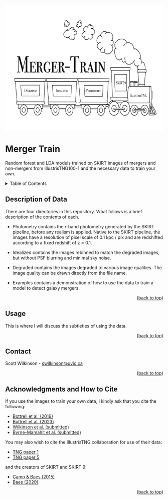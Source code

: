 <a name="readme-top"></a>
<!-- PROJECT LOGO -->
<br />
<div align="left">
  <a href="https://github.com/sj-wilkinson/merger_train">
    <img src="merger-train-logo.png" alt="Logo" width="800" height="400">
  </a>
  </p>
</div>

# Merger Train
Random forest and LDA models trained on SKIRT images of mergers and non-mergers from IllustrisTNG100-1 and the necessary data to train your own.


<!-- TABLE OF CONTENTS -->
<details>
  <summary>Table of Contents</summary>
  <ol>
    <li><a href="#description-of-data">Description of Data</a>
    <li><a href="#usage">Usage</a></li>
    <li><a href="#contact">Contact</a></li>
    <li><a href="#acknowledgments">Acknowledgments</a></li>
  </ol>
</details>


<!-- DESCRIPTION OF DATA -->
## Description of Data

There are four directories in this repository. What follows is a brief description of the contents of each.

- Photometry contains the r-band photometry generated by the SKIRT pipeline, before any realism is applied. Native to the SKIRT pipeline, the images have a resolution of pixel scale of 0.1 kpc / pix and are redshifted according to a fixed redshift of z = 0.1.

- Idealized contains the images rebinned to match the degraded images, but without PSF blurring and minimal sky noise. 

- Degraded contains the images degraded to various image qualities. The image quality can be drawn directly from the file name.

- Examples contains a demonstration of how to use the data to train a model to detect galaxy mergers.

<p align="right">(<a href="#readme-top">back to top</a>)</p>


<!-- USAGE EXAMPLES -->
## Usage

This is where I will discuss the subtleties of using the data.

<p align="right">(<a href="#readme-top">back to top</a>)</p>

<!-- CONTACT -->
## Contact

Scott Wilkinson - swilkinson@uvic.ca

<p align="right">(<a href="#readme-top">back to top</a>)</p>

<!-- ACKNOWLEDGMENTS -->
## Acknowledgments and How to Cite

If you use the images to train your own data, I kindly ask that you cite the following:

* [Bottrell et al. (2019)]()
* [Bottrell et al. (2023)]()
* [Wilkinson et al. (submitted)]()
* [Byrne-Mamahit et al. (submitted)]()

You may also wish to cite the IllustrisTNG collaboration for use of their data:

* [TNG paper 1]()
* [TNG paper 5]()

and the creators of SKIRT and SKIRT 9:

* [Camp & Baes (2015)]()
* [Baes (2020)]()

<p align="right">(<a href="#readme-top">back to top</a>)</p>


